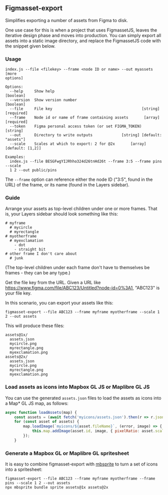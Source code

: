 ## Figmasset-export

Simplifies exporting a number of assets from Figma to disk.

One use case for this is when a project that uses FigmassetJS, leaves the iterative design phase and moves into production. You can simply export all assets into a static image directory, and replace the FigmassetJS code with the snippet given below.

### Usage

```
index.js --file <filekey> --frame <node ID or name> --out myassets [more
options]

Options:
  --help     Show help                                                 [boolean]
  --version  Show version number                                       [boolean]
  --file     File key                                        [string] [required]
  --frame    Node id or name of frame containing assets       [array] [required]
  --token    Figma personal access token (or set FIGMA_TOKEN)           [string]
  --out      Directory to write outputs             [string] [default: "assets"]
  --scale    Scales at which to export: 2 for @2x       [array] [default: [1,2]]

Examples:
  index.js --file BESGFwgYIJRhho324d26tnHd26t --frame 3:5 --frame pins --scale
  1 2 --out public/pins
```

The `--frame` option can reference either the node ID ("3:5", found in the URL) of the frame, or its name (found in the Layers sidebar).



### Guide

Arrange your assets as top-level children under one or more frames. That is, your Layers sidebar should look something like this:

```
# myframe
  # mycircle
  # myrectangle
# myotherframe
  # myexclamation
    - dot
    - straight bit
# other frame I don't care about
  # junk
```

(The top-level children under each frame don't have to themselves be frames - they can be any type.)

Get the file key from the URL. Given a URL like https://www.figma.com/file/ABC123/Untitled?node-id=0%3A1, "ABC123" is your file key.

In this scenario, you can export your assets like this:

`figmasset-export --file ABC123 --frame myframe myotherframe --scale 1 2 --out assets`

This will produce these files:

```
assets@1x/
  assets.json
  mycircle.png
  myrectangle.png
  myexclamation.png
assets@2x/
  assets.json
  mycircle.png
  myrectangle.png
  myexclamation.png
```

### Load assets as icons into Mapbox GL JS or Maplibre GL JS

You can use the generated `assets.json` files to load the assets as icons into a Map* GL JS map, as follows:

```js
async function loadAssets(map) {
    const assets = (await fetch('myicons/assets.json').then(r => r.json)).data;
    for (const asset of assets) {
        map.loadImage(`myicons/${asset.fileName}`, (error, image) => {
            this.map.addImage(asset.id, image, { pixelRatio: asset.scale })
        });
    }
```


### Generate a Mapbox GL or Maplibre GL spritesheet

It is easy to combine figmasset-export with [mbsprite](https://www.npmjs.com/package/mbsprite) to turn a set of icons into a spritesheet:

```
figmasset-export --file ABC123 --frame myframe myotherframe --frame pins --scale 1 2 --out assets
npx mbsprite bundle sprite assets@1x assets@2x
```
